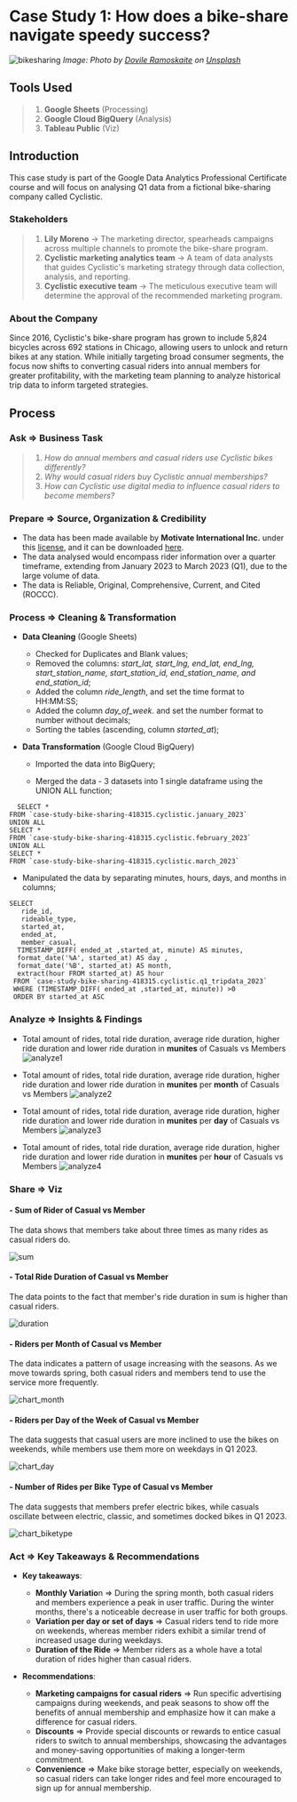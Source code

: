 # **Case Study 1: How does a bike-share navigate speedy success?** 

![bikesharing](assets/bikesharing.jpg)
*Image: Photo by <a href="https://unsplash.com/@dovilerm?utm_content=creditCopyText&utm_medium=referral&utm_source=unsplash">Dovile Ramoskaite</a> on <a href="https://unsplash.com/photos/people-riding-bike-x8rDSFN2DpY?utm_content=creditCopyText&utm_medium=referral&utm_source=unsplash">Unsplash</a>*
 
## Tools Used 

> 1. **Google Sheets** (Processing)
> 1. **Google Cloud BigQuery** (Analysis)
> 2. **Tableau Public** (Viz)

## Introduction

This case study is part of the Google Data Analytics Professional Certificate course and will focus on analysing Q1 data from a fictional bike-sharing company called Cyclistic.

### Stakeholders

> 1. **Lily Moreno** -> The marketing director, spearheads campaigns across multiple channels to promote the bike-share program.
> 2. **Cyclistic marketing analytics team** -> A team of data analysts that guides Cyclistic's marketing strategy through data collection, analysis, and reporting.
> 3. **Cyclistic executive team** -> The meticulous executive team will determine the approval of the recommended marketing program.

### About the Company 

Since 2016, Cyclistic's bike-share program has grown to include 5,824 bicycles across 692 stations in Chicago, allowing users to unlock and return bikes at any station. While initially targeting broad consumer segments, the focus now shifts to converting casual riders into annual members for greater profitability, with the marketing team planning to analyze historical trip data to inform targeted strategies.


## Process 

### Ask => Business Task 

> 1. *How do annual members and casual riders use Cyclistic bikes differently?*
> 2. *Why would casual riders buy Cyclistic annual memberships?*
> 3. *How can Cyclistic use digital media to influence casual riders to become members?*


### Prepare => Source, Organization & Credibility

- The data has been made available by **Motivate International Inc.** under this
[license](https://divvybikes.com/data-license-agreement), and it can be downloaded [here](https://divvy-tripdata.s3.amazonaws.com/index.html).
- The data analysed would encompass rider information over a quarter timeframe, extending from January 2023 to March 2023 (Q1), due to the large volume of data.
- The data is Reliable, Original, Comprehensive, Current, and Cited (ROCCC).


### Process => Cleaning & Transformation

- **Data Cleaning** (Google Sheets)
  - Checked for Duplicates and Blank values;
  - Removed the columns: *start_lat, start_lng, end_lat, end_lng, start_station_name,	start_station_id,	end_station_name, and	end_station_id*;
  - Added the column *ride_length*, and set the time format to HH:MM:SS;
  - Added the column *day_of_week*. and set the number format to number without decimals;
  - Sorting the tables (ascending, column *started_at*);


- **Data Transformation** (Google Cloud BigQuery)
   
  - Imported the data into BigQuery;
     
  - Merged the data - 3 datasets into 1 single dataframe using the UNION ALL function;
``` 
  SELECT *
FROM `case-study-bike-sharing-418315.cyclistic.january_2023`
UNION ALL 
SELECT *
FROM `case-study-bike-sharing-418315.cyclistic.february_2023`
UNION ALL
SELECT *
FROM `case-study-bike-sharing-418315.cyclistic.march_2023`
``` 
   
  - Manipulated the data by separating minutes, hours, days, and months in columns;
```
SELECT
   ride_id,
   rideable_type,
   started_at,
   ended_at,
   member_casual,
  TIMESTAMP_DIFF( ended_at ,started_at, minute) AS minutes,
  format_date('%A', started_at) AS day ,
  format_date('%B', started_at) AS month,
  extract(hour FROM started_at) AS hour
 FROM `case-study-bike-sharing-418315.cyclistic.q1_tripdata_2023`
 WHERE (TIMESTAMP_DIFF( ended_at ,started_at, minute)) >0
 ORDER BY started_at ASC
 ```  


### Analyze => Insights & Findings

- Total amount of rides, total ride duration, average ride duration, higher ride duration and lower ride duration in **munites** of Casuals vs Members 
![analyze1](assets/analyze1.png)

- Total amount of rides, total ride duration, average ride duration, higher ride duration and lower ride duration in **munites** per **month** of Casuals vs Members 
![analyze2](assets/analyze2.png)

- Total amount of rides, total ride duration, average ride duration, higher ride duration and lower ride duration in **munites** per **day** of Casuals vs Members
![analyze3](assets/analyze3.png)

- Total amount of rides, total ride duration, average ride duration, higher ride duration and lower ride duration in **munites** per **hour** of Casuals vs Members
![analyze4](assets/analyze4.png)


### Share => Viz

#### - Sum of Rider of **Casual** vs **Member** 

The data shows that members take about three times as many rides as casual riders do. 

![sum](assets/sum.png)

#### - Total Ride Duration of **Casual** vs **Member**

The data points to the fact that member's ride duration in sum is higher than casual riders.

![duration](assets/duration.png)

#### - Riders per Month of **Casual** vs **Member**

The data indicates a pattern of usage increasing with the seasons. As we move towards spring, both casual riders and members tend to use the service more frequently.

![chart_month](assets/chart_month.png)

#### - Riders per Day of the Week of **Casual** vs **Member**

The data suggests that casual users are more inclined to use the bikes on weekends, while members use them more on weekdays in Q1 2023.

![chart_day](assets/chart_day.png)

#### - Number of Rides per Bike Type of **Casual** vs **Member**

The data suggests that members prefer electric bikes, while casuals oscillate between electric, classic, and sometimes docked bikes in Q1 2023.

![chart_biketype](assets/chart_biketype.png)


### Act => Key Takeaways & Recommendations

- **Key takeaways**:
  - **Monthly Variatio**n => During the spring month, both casual riders and members experience a peak in user traffic. During the winter months, there's a noticeable decrease in user traffic for both groups.
  - **Variation per day or set of days** => Casual riders tend to ride more on weekends, whereas member riders exhibit a similar trend of increased usage during weekdays.
  - **Duration of the Ride** => Member riders as a whole have a total duration of rides higher than casual riders.

- **Recommendations**:
  - **Marketing campaigns for casual riders** => Run specific advertising campaigns during weekends, and peak seasons to show off the benefits of annual membership and emphasize how it can make a difference for casual riders.
  - **Discounts** => Provide special discounts or rewards to entice casual riders to switch to annual memberships, showcasing the advantages and money-saving opportunities of making a longer-term commitment.
  - **Convenience** => Make bike storage better, especially on weekends, so casual riders can take longer rides and feel more encouraged to sign up for annual membership.
  


